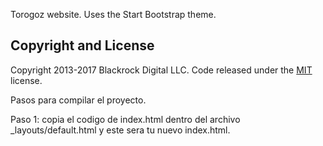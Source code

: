 Torogoz website. Uses the Start Bootstrap theme.

## Copyright and License

Copyright 2013-2017 Blackrock Digital LLC. Code released under the [MIT](https://github.com/BlackrockDigital/startbootstrap-agency/blob/gh-pages/LICENSE) license.

Pasos para compilar el proyecto.

Paso 1:
copia el codigo de index.html dentro del archivo _layouts/default.html y este sera tu nuevo index.html.